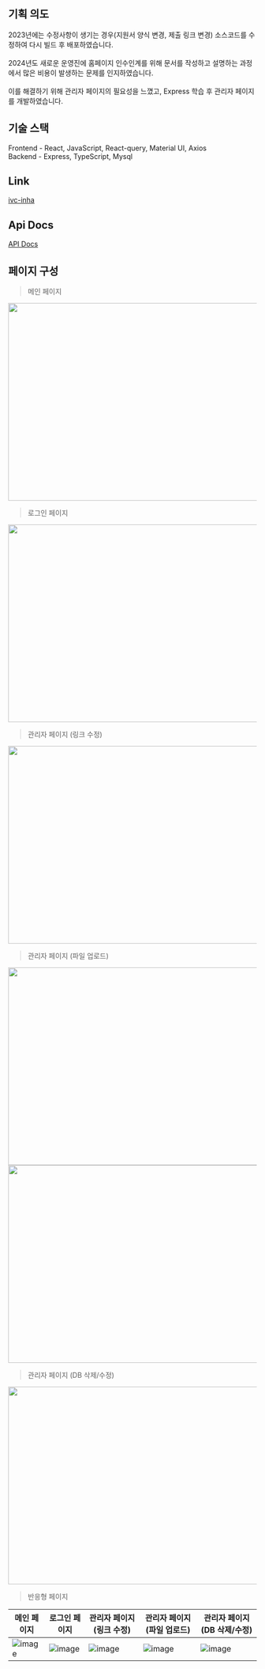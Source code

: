 ## 기획 의도

2023년에는 수정사항이 생기는 경우(지원서 양식 변경, 제출 링크 변경) 소스코드를 수정하여 다시 빌드 후 배포하였습니다.<br>
<br>
2024년도 새로운 운영진에 홈페이지 인수인계를 위해 문서를 작성하고 설명하는 과정에서 많은 비용이 발생하는 문제를 인지하였습니다.<br>
<br>
이를 해결하기 위해 관리자 페이지의 필요성을 느꼈고, Express 학습 후 관리자 페이지를 개발하였습니다. 

## 기술 스택

Frontend - React, JavaScript, React-query, Material UI, Axios
<br>
Backend - Express, TypeScript, Mysql

## Link
[ivc-inha](https://ivc-inha.co.kr/)

## Api Docs
[API Docs](https://github.com/kych0912/IVC_Page-main/tree/main/apidocs)

## 페이지 구성
> 메인 페이지

<img src="https://github.com/kych0912/IVC_Page-main/assets/102653189/3286cfb0-33d0-4803-a1d6-36ad1af572c8" width="600" height="400"/>

> 로그인 페이지

<img src="https://github.com/kych0912/IVC_Page-main/assets/102653189/ba6f574a-b0e1-424c-b6a1-3ef976e775d2" width="600" height="400"/>

> 관리자 페이지 (링크 수정)

<img src="https://github.com/kych0912/IVC_Page-main/assets/102653189/685753e4-d06a-4a17-b4d2-0306d1573639" width="600" height="400"/>

> 관리자 페이지 (파일 업로드)

<img src="https://github.com/kych0912/IVC_Page-main/assets/102653189/c06977df-5e4a-46a1-a460-d1f5e46a106c" width="600" height="400"/>

<img src="https://github.com/kych0912/IVC_Page-main/assets/102653189/bb5caa0a-d62b-44a0-b6c2-5baa909c8c8c" width="600" height="400"/>


> 관리자 페이지 (DB 삭제/수정)

<img src="https://github.com/kych0912/IVC_Page-main/assets/102653189/a4034d4d-059c-4479-b0a6-e3583f6245b3" width="600" height="400"/>

> 반응형 페이지

|메인 페이지|로그인 페이지| 관리자 페이지(링크 수정)|관리자 페이지(파일 업로드)|관리자 페이지(DB 삭제/수정)|
|------|---|--------|---|----|
|![image](https://github.com/kych0912/IVC_Page-main/assets/102653189/9d937253-c002-494b-bb10-81cc2f917a6b)|![image](https://github.com/kych0912/IVC_Page-main/assets/102653189/3126f741-65ef-44b9-8e7a-56214a05c331)|![image](https://github.com/kych0912/IVC_Page-main/assets/102653189/00f7f77e-7bcf-46f6-86d9-de5be8a7ef46)| ![image](https://github.com/kych0912/IVC_Page-main/assets/102653189/2d2d0c68-67d2-4b01-95ec-d7b942037c79)|![image](https://github.com/kych0912/IVC_Page-main/assets/102653189/1dec92e7-6d28-4f9c-878d-d185627e0e83)|